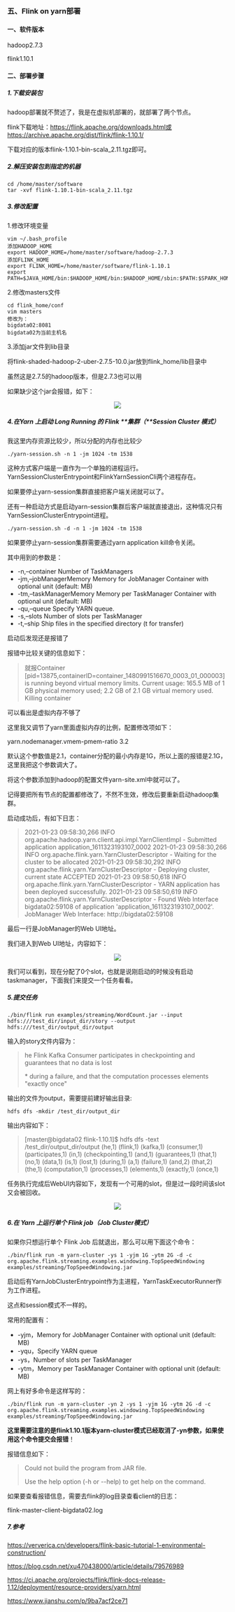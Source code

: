 ### 五、Flink on yarn部署



#### 一、软件版本

hadoop2.7.3

flink1.10.1



#### 二、部署步骤

##### 1.下载安装包

hadoop部署就不赘述了，我是在虚拟机部署的，就部署了两个节点。

flink下载地址：https://flink.apache.org/downloads.html或https://archive.apache.org/dist/flink/flink-1.10.1/

下载对应的版本flink-1.10.1-bin-scala_2.11.tgz即可。



##### 2.解压安装包到指定的机器

```shell
cd /home/master/software
tar -xvf flink-1.10.1-bin-scala_2.11.tgz
```



##### 3.修改配置

1.修改环境变量

```shell
vim ~/.bash_profile
添加HADOOP_HOME
export HADOOP_HOME=/home/master/software/hadoop-2.7.3
添加FLINK_HOME
export FLINK_HOME=/home/master/software/flink-1.10.1
export PATH=$JAVA_HOME/bin:$HADOOP_HOME/bin:$HADOOP_HOME/sbin:$PATH:$SPARK_HOME/bin:$FLINK_HOME/bin
```

2.修改masters文件

```shell
cd flink_home/conf
vim masters
修改为：
bigdata02:8081
bigdata02为当前主机名
```

3.添加jar文件到lib目录

将flink-shaded-hadoop-2-uber-2.7.5-10.0.jar放到flink_home/lib目录中

虽然这是2.7.5的hadoop版本，但是2.7.3也可以用

如果缺少这个jar会报错，如下：

<div align=center>
  <img src="images/1105757-20200727134952833-307337542.png" />
</div>



##### 4.在**Yarn** **上启动** **Long Running** **的** **Flink** **集群（**Session Cluster **模式）**

我这里内存资源比较少，所以分配的内存也比较少

```
./yarn-session.sh -n 1 -jm 1024 -tm 1538
```

这种方式客户端是一直作为一个单独的进程运行。YarnSessionClusterEntrypoint和FlinkYarnSessionCli两个进程存在。

如果要停止yarn-session集群直接把客户端关闭就可以了。



还有一种启动方式是启动yarn-session集群后客户端就直接退出，这种情况只有YarnSessionClusterEntrypoint进程。

```
./yarn-session.sh -d -n 1 -jm 1024 -tm 1538
```

如果要停止yarn-session集群需要通过yarn application kill命令关闭。



其中用到的参数是：

- -n,–container Number of TaskManagers
- -jm,–jobManagerMemory Memory for JobManager Container with optional unit (default: MB)
- -tm,–taskManagerMemory Memory per TaskManager Container with optional unit (default: MB)
- -qu,–queue Specify YARN queue.
- -s,–slots Number of slots per TaskManager
- -t,–ship Ship files in the specified directory (t for transfer)



启动后发现还是报错了

报错中比较关键的信息如下：

> 就报Container [pid=13875,containerID=container_1480991516670_0003_01_000003] is running beyond virtual memory limits. Current usage: 165.5 MB of 1 GB physical memory used; 2.2 GB of 2.1 GB virtual memory used. Killing container

可以看出是虚拟内存不够了

这里我又调节了yarn里面虚拟内存的比例，配置修改项如下：

<property>
<name>yarn.nodemanager.vmem-pmem-ratio</name>
<value>3.2</value>
</property>

默认这个参数值是2.1，container分配的最小内存是1G，所以上面的报错是2.1G，这里我把这个参数调大了。

将这个参数添加到hadoop的配置文件yarn-site.xml中就可以了。

记得要把所有节点的配置都修改了，不然不生效，修改后要重新启动hadoop集群。



启动成功后，有如下日志：

> 2021-01-23 09:58:30,266 INFO  org.apache.hadoop.yarn.client.api.impl.YarnClientImpl         - Submitted application application_1611323193107_0002
> 2021-01-23 09:58:30,266 INFO  org.apache.flink.yarn.YarnClusterDescriptor                   - Waiting for the cluster to be allocated
> 2021-01-23 09:58:30,292 INFO  org.apache.flink.yarn.YarnClusterDescriptor                   - Deploying cluster, current state ACCEPTED
> 2021-01-23 09:58:50,618 INFO  org.apache.flink.yarn.YarnClusterDescriptor                   - YARN application has been deployed successfully.
> 2021-01-23 09:58:50,619 INFO  org.apache.flink.yarn.YarnClusterDescriptor                   - Found Web Interface bigdata02:59108 of application 'application_1611323193107_0002'.
> JobManager Web Interface: http://bigdata02:59108

最后一行是JobManager的Web UI地址。

我们进入到Web UI地址，内容如下：

<div align=center>
  <img src="images/image-20210123100144325.png" />
</div>



我们可以看到，现在分配了0个slot，也就是说刚启动的时候没有启动taskmanager，下面我们来提交一个任务看看。



##### 5.提交任务

```
./bin/flink run examples/streaming/WordCount.jar --input hdfs:///test_dir/input_dir/story --output hdfs:///test_dir/output_dir/output
```

输入的story文件内容为：

> he Flink Kafka Consumer participates in checkpointing and guarantees that no data is lost
>
> \* during a failure, and that the computation processes elements "exactly once"

输出的文件为output，需要提前建好输出目录:

```shell
hdfs dfs -mkdir /test_dir/output_dir
```

输出内容如下：

> [master@bigdata02 flink-1.10.1]$ hdfs dfs -text /test_dir/output_dir/output
> (he,1)
> (flink,1)
> (kafka,1)
> (consumer,1)
> (participates,1)
> (in,1)
> (checkpointing,1)
> (and,1)
> (guarantees,1)
> (that,1)
> (no,1)
> (data,1)
> (is,1)
> (lost,1)
> (during,1)
> (a,1)
> (failure,1)
> (and,2)
> (that,2)
> (the,1)
> (computation,1)
> (processes,1)
> (elements,1)
> (exactly,1)
> (once,1)



任务执行完成后WebUI内容如下，发现有一个可用的slot，但是过一段时间该slot又会被回收。

<div align=center>
  <img src="images/image-20210123100604055.png" />
</div>





##### 6.**在** **Yarn** **上运行单个** Flink job（Job Cluster模式）

如果你只想运行单个 Flink Job 后就退出，那么可以用下面这个命令：

```shell
./bin/flink run -m yarn-cluster -ys 1 -yjm 1G -ytm 2G -d -c org.apache.flink.streaming.examples.windowing.TopSpeedWindowing examples/streaming/TopSpeedWindowing.jar
```

启动后有YarnJobClusterEntrypoint作为主进程，YarnTaskExecutorRunner作为工作进程。

这点和session模式不一样的。



常用的配置有：

- -yjm，Memory for JobManager Container with optional unit (default: MB)
- -yqu，Specify YARN queue
- -ys，Number of slots per TaskManager
- -ytm，Memory per TaskManager Container with optional unit (default: MB) 



网上有好多命令是这样写的：

```shell
./bin/flink run -m yarn-cluster -yn 2 -ys 1 -yjm 1G -ytm 2G -d -c org.apache.flink.streaming.examples.windowing.TopSpeedWindowing examples/streaming/TopSpeedWindowing.jar
```

**这里需要注意的是flink1.10.1版本yarn-cluster模式已经取消了-yn参数，如果使用这个命令提交会报错**！

报错信息如下：

> Could not build the program from JAR file.
>
> Use the help option (-h or --help) to get help on the command.

如果要查看报错信息，需要去flink的log目录查看client的日志：

flink-master-client-bigdata02.log



##### 7.参考

https://ververica.cn/developers/flink-basic-tutorial-1-environmental-construction/

https://blog.csdn.net/xu470438000/article/details/79576989

https://ci.apache.org/projects/flink/flink-docs-release-1.12/deployment/resource-providers/yarn.html

https://www.jianshu.com/p/9ba7acf2ce71